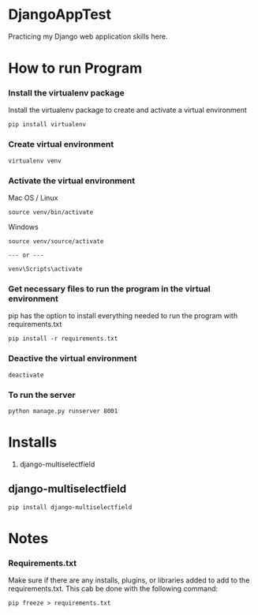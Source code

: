 # DjangoAppTest

Practicing my Django web application skills here.

# How to run Program

### Install the virtualenv package
Install the virtualenv package to create and activate a virtual environment
```
pip install virtualenv
```

### Create virtual environment
```
virtualenv venv
```

### Activate the virtual environment

Mac OS / Linux
```
source venv/bin/activate
```

Windows
```
source venv/source/activate

--- or ---

venv\Scripts\activate
```

### Get necessary files to run the program in the virtual environment

pip has the option to install everything needed to run the program with requirements.txt
```
pip install -r requirements.txt
```


### Deactive the virtual environment
```
deactivate
```

### To run the server 

```
python manage.py runserver 8001
```

# Installs
1. django-multiselectfield

## django-multiselectfield
```
pip install django-multiselectfield
```

# Notes

### Requirements.txt

Make sure if there are any installs, plugins, or libraries added to add to the requirements.txt. This cab be done with the following command:
```
pip freeze > requirements.txt
```
